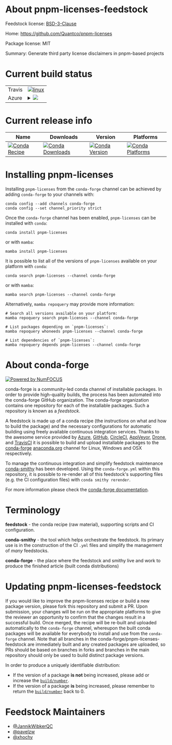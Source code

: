 About pnpm-licenses-feedstock
=============================

Feedstock license: [BSD-3-Clause](https://github.com/conda-forge/pnpm-licenses-feedstock/blob/main/LICENSE.txt)

Home: https://github.com/Quantco/pnpm-licenses

Package license: MIT

Summary: Generate third party license disclaimers in pnpm-based projects

Current build status
====================


<table><tr>
    <td>Travis</td>
    <td>
      <a href="https://app.travis-ci.com/conda-forge/pnpm-licenses-feedstock">
        <img alt="linux" src="https://img.shields.io/travis/com/conda-forge/pnpm-licenses-feedstock/main.svg?label=Linux">
      </a>
    </td>
  </tr>
    
  <tr>
    <td>Azure</td>
    <td>
      <details>
        <summary>
          <a href="https://dev.azure.com/conda-forge/feedstock-builds/_build/latest?definitionId=19465&branchName=main">
            <img src="https://dev.azure.com/conda-forge/feedstock-builds/_apis/build/status/pnpm-licenses-feedstock?branchName=main">
          </a>
        </summary>
        <table>
          <thead><tr><th>Variant</th><th>Status</th></tr></thead>
          <tbody><tr>
              <td>linux_64_nodejs18</td>
              <td>
                <a href="https://dev.azure.com/conda-forge/feedstock-builds/_build/latest?definitionId=19465&branchName=main">
                  <img src="https://dev.azure.com/conda-forge/feedstock-builds/_apis/build/status/pnpm-licenses-feedstock?branchName=main&jobName=linux&configuration=linux%20linux_64_nodejs18" alt="variant">
                </a>
              </td>
            </tr><tr>
              <td>linux_64_nodejs20</td>
              <td>
                <a href="https://dev.azure.com/conda-forge/feedstock-builds/_build/latest?definitionId=19465&branchName=main">
                  <img src="https://dev.azure.com/conda-forge/feedstock-builds/_apis/build/status/pnpm-licenses-feedstock?branchName=main&jobName=linux&configuration=linux%20linux_64_nodejs20" alt="variant">
                </a>
              </td>
            </tr><tr>
              <td>linux_aarch64_nodejs18</td>
              <td>
                <a href="https://dev.azure.com/conda-forge/feedstock-builds/_build/latest?definitionId=19465&branchName=main">
                  <img src="https://dev.azure.com/conda-forge/feedstock-builds/_apis/build/status/pnpm-licenses-feedstock?branchName=main&jobName=linux&configuration=linux%20linux_aarch64_nodejs18" alt="variant">
                </a>
              </td>
            </tr><tr>
              <td>linux_aarch64_nodejs20</td>
              <td>
                <a href="https://dev.azure.com/conda-forge/feedstock-builds/_build/latest?definitionId=19465&branchName=main">
                  <img src="https://dev.azure.com/conda-forge/feedstock-builds/_apis/build/status/pnpm-licenses-feedstock?branchName=main&jobName=linux&configuration=linux%20linux_aarch64_nodejs20" alt="variant">
                </a>
              </td>
            </tr><tr>
              <td>linux_ppc64le_nodejs18</td>
              <td>
                <a href="https://dev.azure.com/conda-forge/feedstock-builds/_build/latest?definitionId=19465&branchName=main">
                  <img src="https://dev.azure.com/conda-forge/feedstock-builds/_apis/build/status/pnpm-licenses-feedstock?branchName=main&jobName=linux&configuration=linux%20linux_ppc64le_nodejs18" alt="variant">
                </a>
              </td>
            </tr><tr>
              <td>linux_ppc64le_nodejs20</td>
              <td>
                <a href="https://dev.azure.com/conda-forge/feedstock-builds/_build/latest?definitionId=19465&branchName=main">
                  <img src="https://dev.azure.com/conda-forge/feedstock-builds/_apis/build/status/pnpm-licenses-feedstock?branchName=main&jobName=linux&configuration=linux%20linux_ppc64le_nodejs20" alt="variant">
                </a>
              </td>
            </tr><tr>
              <td>osx_64_nodejs18</td>
              <td>
                <a href="https://dev.azure.com/conda-forge/feedstock-builds/_build/latest?definitionId=19465&branchName=main">
                  <img src="https://dev.azure.com/conda-forge/feedstock-builds/_apis/build/status/pnpm-licenses-feedstock?branchName=main&jobName=osx&configuration=osx%20osx_64_nodejs18" alt="variant">
                </a>
              </td>
            </tr><tr>
              <td>osx_64_nodejs20</td>
              <td>
                <a href="https://dev.azure.com/conda-forge/feedstock-builds/_build/latest?definitionId=19465&branchName=main">
                  <img src="https://dev.azure.com/conda-forge/feedstock-builds/_apis/build/status/pnpm-licenses-feedstock?branchName=main&jobName=osx&configuration=osx%20osx_64_nodejs20" alt="variant">
                </a>
              </td>
            </tr><tr>
              <td>osx_arm64_nodejs18</td>
              <td>
                <a href="https://dev.azure.com/conda-forge/feedstock-builds/_build/latest?definitionId=19465&branchName=main">
                  <img src="https://dev.azure.com/conda-forge/feedstock-builds/_apis/build/status/pnpm-licenses-feedstock?branchName=main&jobName=osx&configuration=osx%20osx_arm64_nodejs18" alt="variant">
                </a>
              </td>
            </tr><tr>
              <td>osx_arm64_nodejs20</td>
              <td>
                <a href="https://dev.azure.com/conda-forge/feedstock-builds/_build/latest?definitionId=19465&branchName=main">
                  <img src="https://dev.azure.com/conda-forge/feedstock-builds/_apis/build/status/pnpm-licenses-feedstock?branchName=main&jobName=osx&configuration=osx%20osx_arm64_nodejs20" alt="variant">
                </a>
              </td>
            </tr><tr>
              <td>win_64_nodejs18</td>
              <td>
                <a href="https://dev.azure.com/conda-forge/feedstock-builds/_build/latest?definitionId=19465&branchName=main">
                  <img src="https://dev.azure.com/conda-forge/feedstock-builds/_apis/build/status/pnpm-licenses-feedstock?branchName=main&jobName=win&configuration=win%20win_64_nodejs18" alt="variant">
                </a>
              </td>
            </tr><tr>
              <td>win_64_nodejs20</td>
              <td>
                <a href="https://dev.azure.com/conda-forge/feedstock-builds/_build/latest?definitionId=19465&branchName=main">
                  <img src="https://dev.azure.com/conda-forge/feedstock-builds/_apis/build/status/pnpm-licenses-feedstock?branchName=main&jobName=win&configuration=win%20win_64_nodejs20" alt="variant">
                </a>
              </td>
            </tr>
          </tbody>
        </table>
      </details>
    </td>
  </tr>
</table>

Current release info
====================

| Name | Downloads | Version | Platforms |
| --- | --- | --- | --- |
| [![Conda Recipe](https://img.shields.io/badge/recipe-pnpm--licenses-green.svg)](https://anaconda.org/conda-forge/pnpm-licenses) | [![Conda Downloads](https://img.shields.io/conda/dn/conda-forge/pnpm-licenses.svg)](https://anaconda.org/conda-forge/pnpm-licenses) | [![Conda Version](https://img.shields.io/conda/vn/conda-forge/pnpm-licenses.svg)](https://anaconda.org/conda-forge/pnpm-licenses) | [![Conda Platforms](https://img.shields.io/conda/pn/conda-forge/pnpm-licenses.svg)](https://anaconda.org/conda-forge/pnpm-licenses) |

Installing pnpm-licenses
========================

Installing `pnpm-licenses` from the `conda-forge` channel can be achieved by adding `conda-forge` to your channels with:

```
conda config --add channels conda-forge
conda config --set channel_priority strict
```

Once the `conda-forge` channel has been enabled, `pnpm-licenses` can be installed with `conda`:

```
conda install pnpm-licenses
```

or with `mamba`:

```
mamba install pnpm-licenses
```

It is possible to list all of the versions of `pnpm-licenses` available on your platform with `conda`:

```
conda search pnpm-licenses --channel conda-forge
```

or with `mamba`:

```
mamba search pnpm-licenses --channel conda-forge
```

Alternatively, `mamba repoquery` may provide more information:

```
# Search all versions available on your platform:
mamba repoquery search pnpm-licenses --channel conda-forge

# List packages depending on `pnpm-licenses`:
mamba repoquery whoneeds pnpm-licenses --channel conda-forge

# List dependencies of `pnpm-licenses`:
mamba repoquery depends pnpm-licenses --channel conda-forge
```


About conda-forge
=================

[![Powered by
NumFOCUS](https://img.shields.io/badge/powered%20by-NumFOCUS-orange.svg?style=flat&colorA=E1523D&colorB=007D8A)](https://numfocus.org)

conda-forge is a community-led conda channel of installable packages.
In order to provide high-quality builds, the process has been automated into the
conda-forge GitHub organization. The conda-forge organization contains one repository
for each of the installable packages. Such a repository is known as a *feedstock*.

A feedstock is made up of a conda recipe (the instructions on what and how to build
the package) and the necessary configurations for automatic building using freely
available continuous integration services. Thanks to the awesome service provided by
[Azure](https://azure.microsoft.com/en-us/services/devops/), [GitHub](https://github.com/),
[CircleCI](https://circleci.com/), [AppVeyor](https://www.appveyor.com/),
[Drone](https://cloud.drone.io/welcome), and [TravisCI](https://travis-ci.com/)
it is possible to build and upload installable packages to the
[conda-forge](https://anaconda.org/conda-forge) [anaconda.org](https://anaconda.org/)
channel for Linux, Windows and OSX respectively.

To manage the continuous integration and simplify feedstock maintenance
[conda-smithy](https://github.com/conda-forge/conda-smithy) has been developed.
Using the ``conda-forge.yml`` within this repository, it is possible to re-render all of
this feedstock's supporting files (e.g. the CI configuration files) with ``conda smithy rerender``.

For more information please check the [conda-forge documentation](https://conda-forge.org/docs/).

Terminology
===========

**feedstock** - the conda recipe (raw material), supporting scripts and CI configuration.

**conda-smithy** - the tool which helps orchestrate the feedstock.
                   Its primary use is in the construction of the CI ``.yml`` files
                   and simplify the management of *many* feedstocks.

**conda-forge** - the place where the feedstock and smithy live and work to
                  produce the finished article (built conda distributions)


Updating pnpm-licenses-feedstock
================================

If you would like to improve the pnpm-licenses recipe or build a new
package version, please fork this repository and submit a PR. Upon submission,
your changes will be run on the appropriate platforms to give the reviewer an
opportunity to confirm that the changes result in a successful build. Once
merged, the recipe will be re-built and uploaded automatically to the
`conda-forge` channel, whereupon the built conda packages will be available for
everybody to install and use from the `conda-forge` channel.
Note that all branches in the conda-forge/pnpm-licenses-feedstock are
immediately built and any created packages are uploaded, so PRs should be based
on branches in forks and branches in the main repository should only be used to
build distinct package versions.

In order to produce a uniquely identifiable distribution:
 * If the version of a package **is not** being increased, please add or increase
   the [``build/number``](https://docs.conda.io/projects/conda-build/en/latest/resources/define-metadata.html#build-number-and-string).
 * If the version of a package **is** being increased, please remember to return
   the [``build/number``](https://docs.conda.io/projects/conda-build/en/latest/resources/define-metadata.html#build-number-and-string)
   back to 0.

Feedstock Maintainers
=====================

* [@JannikWibkerQC](https://github.com/JannikWibkerQC/)
* [@pavelzw](https://github.com/pavelzw/)
* [@xhochy](https://github.com/xhochy/)

